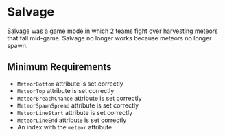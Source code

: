 # Salvage
Salvage was a game mode in which 2 teams fight over harvesting meteors that fall mid-game. Salvage no longer works because meteors no longer spawn.

## Minimum Requirements
- `MeteorBottom` attribute is set correctly
- `MeteorTop` attribute is set correctly
- `MeteorBreachChance` attribute is set correctly
- `MeteorSpawnSpread` attribute is set correctly
- `MeteorLineStart` attribute is set correctly
- `MeteorLineEnd` attribute is set correctly
- An index with the `meteor` attribute